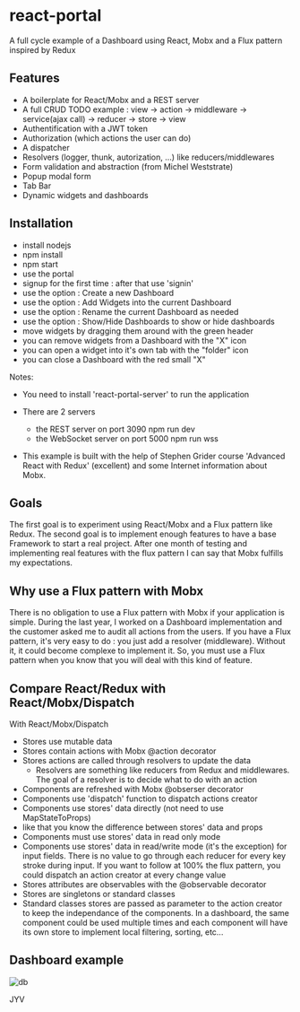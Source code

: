 # react-portal

A full cycle example of a Dashboard using React, Mobx and a Flux pattern inspired by Redux

## Features

* A boilerplate for React/Mobx and a REST server
* A full CRUD TODO example : view -> action -> middleware -> service(ajax call) ->  reducer -> store -> view
* Authentification with a JWT token
* Authorization (which actions the user can do)
* A dispatcher
* Resolvers (logger, thunk, autorization, ...) like reducers/middlewares
* Form validation and abstraction (from Michel Weststrate)
* Popup modal form 
* Tab Bar 
* Dynamic widgets and dashboards

## Installation
* install nodejs
* npm install
* npm start
* use the portal
 * signup for the first time : after that use 'signin'
 * use the option : Create a new Dashboard
 * use the option : Add Widgets into the current Dashboard
 * use the option : Rename the current Dashboard as needed
 * use the option : Show/Hide Dashboards to show or hide dashboards
 * move widgets by dragging them around with the green header
 * you can remove widgets from a Dashboard with the "X" icon
 * you can open a widget into it's own tab with the "folder" icon
 * you can close a Dashboard with the red small "X"

Notes: 
* You need to install 'react-portal-server' to run the application

* There are 2 servers 
  * the REST server on port 3090        npm run dev
  * the WebSocket server on port 5000   npm run wss

* This example is built with the help of Stephen Grider course 'Advanced React with Redux' (excellent) and some Internet information about Mobx.  

## Goals

The first goal is to experiment using React/Mobx and a Flux pattern like Redux. The second goal is to implement enough features to have a base Framework to start a real project. After one month of testing and implementing real features with the flux pattern I can say that Mobx fulfills my expectations. 

## Why use a Flux pattern with Mobx

There is no obligation to use a Flux pattern with Mobx if your application is simple. During the last year, I worked on a Dashboard implementation and the customer asked me to audit all actions from the users. If you have a Flux pattern, it's very easy to do : you just add a resolver (middleware). Without it, it could become complexe to implement it. So, you must use a Flux pattern when you know that you will deal with this kind of feature.

## Compare  React/Redux with React/Mobx/Dispatch

With React/Mobx/Dispatch

* Stores use mutable data
* Stores contain actions with Mobx @action decorator
* Stores actions are called through resolvers to update the data 
  * Resolvers are something like reducers from Redux and middlewares. The goal of a resolver is to decide what to do with an action
* Components are refreshed with Mobx @obserser decorator
* Components use 'dispatch' function to dispatch actions creator
* Components use stores' data directly (not need to use MapStateToProps)
 * like that you know the difference between stores' data and props
* Components must use stores' data in read only mode
* Components use stores' data in read/write mode (it's the exception) for input fields. There is no value to go through each reducer for every key stroke during input. If you want to follow at 100% the flux pattern, you could dispatch an action creator at every change value
* Stores attributes are observables with the @observable decorator
* Stores are singletons or standard classes
* Standard classes stores are passed as parameter to the action creator to keep the independance of the components. In a dashboard, the same component could be used multiple times and each component will have its own store to implement local filtering, sorting, etc...

## Dashboard example

![db](https://cloud.githubusercontent.com/assets/3254214/16101409/619ab15e-3333-11e6-8133-c9dd5eb27fd2.png)

JYV











